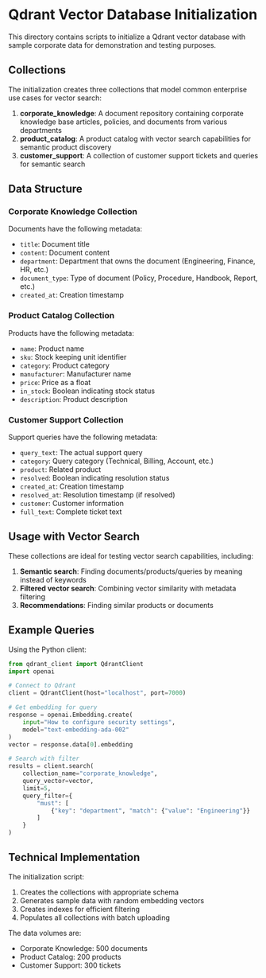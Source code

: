 # Qdrant Vector Database Initialization

This directory contains scripts to initialize a Qdrant vector database with sample corporate data for demonstration and testing purposes.

## Collections

The initialization creates three collections that model common enterprise use cases for vector search:

1. **corporate_knowledge**: A document repository containing corporate knowledge base articles, policies, and documents from various departments
2. **product_catalog**: A product catalog with vector search capabilities for semantic product discovery
3. **customer_support**: A collection of customer support tickets and queries for semantic search

## Data Structure

### Corporate Knowledge Collection

Documents have the following metadata:
- `title`: Document title
- `content`: Document content
- `department`: Department that owns the document (Engineering, Finance, HR, etc.)
- `document_type`: Type of document (Policy, Procedure, Handbook, Report, etc.)
- `created_at`: Creation timestamp

### Product Catalog Collection

Products have the following metadata:
- `name`: Product name
- `sku`: Stock keeping unit identifier
- `category`: Product category
- `manufacturer`: Manufacturer name
- `price`: Price as a float
- `in_stock`: Boolean indicating stock status
- `description`: Product description

### Customer Support Collection

Support queries have the following metadata:
- `query_text`: The actual support query
- `category`: Query category (Technical, Billing, Account, etc.)
- `product`: Related product
- `resolved`: Boolean indicating resolution status
- `created_at`: Creation timestamp
- `resolved_at`: Resolution timestamp (if resolved)
- `customer`: Customer information
- `full_text`: Complete ticket text

## Usage with Vector Search

These collections are ideal for testing vector search capabilities, including:

1. **Semantic search**: Finding documents/products/queries by meaning instead of keywords
2. **Filtered vector search**: Combining vector similarity with metadata filtering
3. **Recommendations**: Finding similar products or documents

## Example Queries

Using the Python client:

```python
from qdrant_client import QdrantClient
import openai

# Connect to Qdrant
client = QdrantClient(host="localhost", port=7000)

# Get embedding for query
response = openai.Embedding.create(
    input="How to configure security settings",
    model="text-embedding-ada-002"
)
vector = response.data[0].embedding

# Search with filter
results = client.search(
    collection_name="corporate_knowledge",
    query_vector=vector,
    limit=5,
    query_filter={
        "must": [
            {"key": "department", "match": {"value": "Engineering"}}
        ]
    }
)
```

## Technical Implementation

The initialization script:
1. Creates the collections with appropriate schema
2. Generates sample data with random embedding vectors
3. Creates indexes for efficient filtering
4. Populates all collections with batch uploading

The data volumes are:
- Corporate Knowledge: 500 documents
- Product Catalog: 200 products
- Customer Support: 300 tickets 